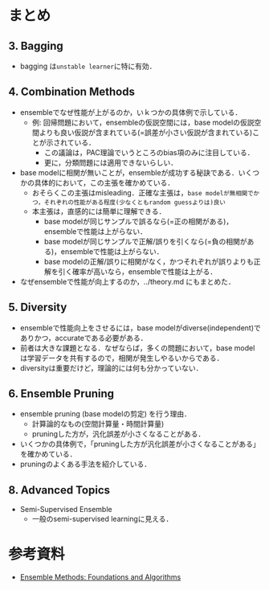 


# まとめ

## 3. Bagging
* bagging は`unstable learner`に特に有効．

## 4. Combination Methods
* ensembleでなぜ性能が上がるのか，いｋつかの具体例で示している．
    - 例: 回帰問題において，ensembleの仮説空間には，base modelの仮説空間よりも良い仮説が含まれている(=誤差が小さい仮説が含まれている)ことが示されている．
        - この議論は，PAC理論でいうところのbias項のみに注目している．
        - 更に，分類問題には適用できないらしい．
* base modelに相関が無いことが，ensembleが成功する秘訣である．いくつかの具体的において，この主張を確かめている．
    - おそらくこの主張はmisleading．正確な主張は，`base modelが無相関でかつ，それぞれの性能がある程度(少なくともrandom guessよりは)良い`
    - 本主張は，直感的には簡単に理解できる．
        - base modelが同じサンプルで誤るなら(=正の相関がある)，ensembleで性能は上がらない．
        - base modelが同じサンプルで正解/誤りを引くなら(=負の相関がある)，ensembleで性能は上がらない．
        - base modelの正解/誤りに相関がなく，かつそれぞれが誤りよりも正解を引く確率が高いなら，ensembleで性能は上がる．
* なぜensembleで性能が向上するのか，../theory.md にもまとめた．

## 5. Diversity
* ensembleで性能向上をさせるには，base modelがdiverse(independent)でありかつ，accurateである必要がある．
* 前者は大きな課題となる．なぜならば，多くの問題において，base modelは学習データを共有するので，相関が発生しやるいからである．
* diversityは重要だけど，理論的には何も分かっていない．

## 6. Ensemble Pruning
* ensemble pruning (base modelの剪定) を行う理由．
    - 計算論的なもの(空間計算量・時間計算量)
    - pruningした方が，汎化誤差が小さくなることがある．
* いくつかの具体例で，「pruningした方が汎化誤差が小さくなることがある」を確かめている．
* pruningのよくある手法を紹介している．


## 8. Advanced Topics
* Semi-Supervised Ensemble
    - 一般のsemi-supervised learningに見える．



# 参考資料
* [Ensemble Methods: Foundations and Algorithms](https://www.amazon.co.jp/dp/B00A8SNJ7K/)

